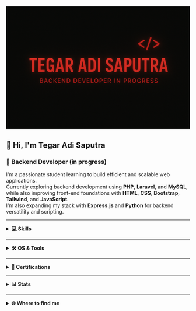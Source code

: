 ![Header](https://raw.githubusercontent.com/tegaradisaputra/tegaradisaputra/main/A_digital_graphic_design_profile_banner_features_T.png)

## 👋 Hi, I'm **Tegar Adi Saputra**
### 🧠 Backend Developer (in progress)

I'm a passionate student learning to build efficient and scalable web applications.  
Currently exploring backend development using **PHP**, **Laravel**, and **MySQL**, while also improving front-end foundations with **HTML**, **CSS**, **Bootstrap**, **Tailwind**, and **JavaScript**.  
I'm also expanding my stack with **Express.js** and **Python** for backend versatility and scripting.

---

<details>
  <summary><b>💻 Skills</b></summary>

[![PHP](https://img.shields.io/badge/PHP-★★★-lightgrey?labelColor=777BB4&logo=php&style=for-the-badge&logoColor=white)](https://www.php.net/)
[![Laravel](https://img.shields.io/badge/Laravel-★★☆-lightgrey?labelColor=FF2D20&logo=Laravel&style=for-the-badge&logoColor=white)](https://laravel.com/)
[![MySQL](https://img.shields.io/badge/MySQL-★★★-lightgrey?labelColor=4479A1&logo=MySQL&style=for-the-badge&logoColor=white)](https://www.mysql.com/)
[![ExpressJS](https://img.shields.io/badge/Express.js-★☆☆-lightgrey?labelColor=000000&logo=Express&style=for-the-badge&logoColor=white)](https://expressjs.com/)
[![JavaScript](https://img.shields.io/badge/JavaScript-★★☆-lightgrey?labelColor=F7DF1E&logo=JavaScript&style=for-the-badge&logoColor=black)](https://developer.mozilla.org/en-US/docs/Web/JavaScript)
[![Python](https://img.shields.io/badge/Python-★☆☆-lightgrey?labelColor=3776AB&logo=Python&style=for-the-badge&logoColor=white)](https://www.python.org/)
[![HTML](https://img.shields.io/badge/HTML5-★★★-lightgrey?labelColor=E34F26&logo=HTML5&style=for-the-badge&logoColor=white)](https://developer.mozilla.org/en-US/docs/Web/HTML)
[![CSS](https://img.shields.io/badge/CSS3-★★★-lightgrey?labelColor=1572B6&logo=CSS3&style=for-the-badge&logoColor=white)](https://developer.mozilla.org/en-US/docs/Web/CSS)
[![Bootstrap](https://img.shields.io/badge/Bootstrap-★★☆-lightgrey?labelColor=7952B3&logo=Bootstrap&style=for-the-badge&logoColor=white)](https://getbootstrap.com/)
[![Tailwind](https://img.shields.io/badge/Tailwind-★★☆-lightgrey?labelColor=38B2AC&logo=TailwindCSS&style=for-the-badge&logoColor=white)](https://tailwindcss.com/)

</details>

---

<details>
  <summary><b>🛠 OS & Tools</b></summary>

![Windows](https://img.shields.io/badge/-Windows-0078D6?logo=Windows&style=for-the-badge&logoColor=white)
![Linux](https://img.shields.io/badge/-Linux-FCC624?logo=Linux&style=for-the-badge&logoColor=black)
![Ubuntu](https://img.shields.io/badge/-Ubuntu-E95420?logo=Ubuntu&style=for-the-badge&logoColor=white)
![VSCode](https://img.shields.io/badge/-VS%20Code-007ACC?logo=Visual%20Studio%20Code&style=for-the-badge&logoColor=white)
![Laragon](https://img.shields.io/badge/-Laragon-0E83CD?logo=Laragon&style=for-the-badge&logoColor=white)
![Git](https://img.shields.io/badge/-Git-F05032?logo=Git&style=for-the-badge&logoColor=white)
![GitHub](https://img.shields.io/badge/-GitHub-181717?logo=GitHub&style=for-the-badge&logoColor=white)
![XAMPP](https://img.shields.io/badge/-XAMPP-FB7A24?logo=XAMPP&style=for-the-badge&logoColor=white)
![Composer](https://img.shields.io/badge/-Composer-885630?logo=Composer&style=for-the-badge&logoColor=white)
![NodeJS](https://img.shields.io/badge/-Node.js-339933?logo=Node.js&style=for-the-badge&logoColor=white)
![NPM](https://img.shields.io/badge/-npm-CB3837?logo=npm&style=for-the-badge&logoColor=white)

</details>

---

<details>
  <summary><b>📜 Certifications</b></summary>

🏅 **FastCamp: Hack A Day Camp (Cybersecurity Education)**  
Issued by *FastCamp* – *24 October 2025*  
[View Certificate (PDF)](./Tegar_Adi_Saputra.pdf)

</details>

---

<details>
  <summary><b>📊 Stats</b></summary>

![GitHub Stats](https://github-readme-stats.vercel.app/api?username=tegaradisaputra&show_icons=true&title_color=ff4d4d&text_color=f0f0f0&icon_color=ff4d4d&bg_color=00000000&hide_border=true&count_private=true)
![Streak](https://streak-stats.demolab.com?user=tegaradisaputra&theme=dark&hide_border=true&background=00000000&ring=ff4d4d&fire=ff4d4d&currStreakLabel=ff4d4d)

</details>

---

<details>
  <summary><b>🌐 Where to find me</b></summary>

[![GitHub](https://img.shields.io/badge/-GitHub-181717?style=for-the-badge&logo=GitHub&logoColor=white)](https://github.com/tegaradisaputra)
[![LinkedIn](https://img.shields.io/badge/-LinkedIn-0077B5?style=for-the-badge&logo=LinkedIn&logoColor=white)](https://www.linkedin.com/in/tegar-adi-saputra-597b0733b)
[![Instagram](https://img.shi)]()
